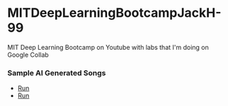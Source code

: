# MITDeepLearningBootcampJackH-99
MIT Deep Learning Bootcamp on Youtube with labs that I'm doing on Google Collab


### Sample AI Generated Songs

- [Run](SecondAISong.wav)
- [Run](FirstAISongSnippet.wav)

